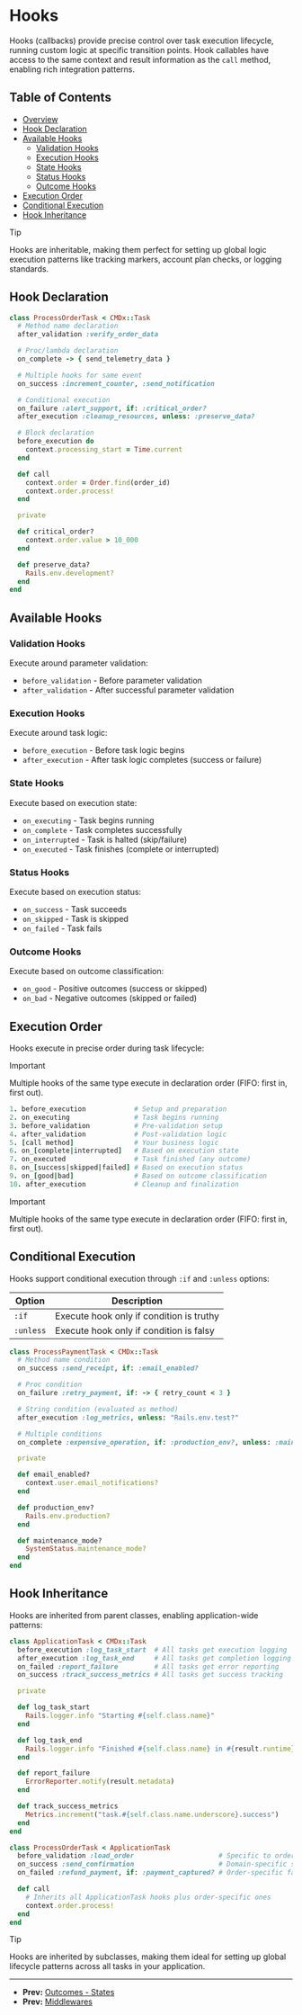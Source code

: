 # Hooks

Hooks (callbacks) provide precise control over task execution lifecycle, running custom logic at
specific transition points. Hook callables have access to the same context and result information
as the `call` method, enabling rich integration patterns.

## Table of Contents

- [Overview](#overview)
- [Hook Declaration](#hook-declaration)
- [Available Hooks](#available-hooks)
  - [Validation Hooks](#validation-hooks)
  - [Execution Hooks](#execution-hooks)
  - [State Hooks](#state-hooks)
  - [Status Hooks](#status-hooks)
  - [Outcome Hooks](#outcome-hooks)
- [Execution Order](#execution-order)
- [Conditional Execution](#conditional-execution)
- [Hook Inheritance](#hook-inheritance)

> [!TIP]
> Hooks are inheritable, making them perfect for setting up global logic execution patterns like tracking markers, account plan checks, or logging standards.

## Hook Declaration

```ruby
class ProcessOrderTask < CMDx::Task
  # Method name declaration
  after_validation :verify_order_data

  # Proc/lambda declaration
  on_complete -> { send_telemetry_data }

  # Multiple hooks for same event
  on_success :increment_counter, :send_notification

  # Conditional execution
  on_failure :alert_support, if: :critical_order?
  after_execution :cleanup_resources, unless: :preserve_data?

  # Block declaration
  before_execution do
    context.processing_start = Time.current
  end

  def call
    context.order = Order.find(order_id)
    context.order.process!
  end

  private

  def critical_order?
    context.order.value > 10_000
  end

  def preserve_data?
    Rails.env.development?
  end
end
```

## Available Hooks

### Validation Hooks

Execute around parameter validation:

- `before_validation` - Before parameter validation
- `after_validation` - After successful parameter validation

### Execution Hooks

Execute around task logic:

- `before_execution` - Before task logic begins
- `after_execution` - After task logic completes (success or failure)

### State Hooks

Execute based on execution state:

- `on_executing` - Task begins running
- `on_complete` - Task completes successfully
- `on_interrupted` - Task is halted (skip/failure)
- `on_executed` - Task finishes (complete or interrupted)

### Status Hooks

Execute based on execution status:

- `on_success` - Task succeeds
- `on_skipped` - Task is skipped
- `on_failed` - Task fails

### Outcome Hooks

Execute based on outcome classification:

- `on_good` - Positive outcomes (success or skipped)
- `on_bad` - Negative outcomes (skipped or failed)

## Execution Order

Hooks execute in precise order during task lifecycle:

> [!IMPORTANT]
> Multiple hooks of the same type execute in declaration order (FIFO: first in, first out).

```ruby
1. before_execution            # Setup and preparation
2. on_executing                # Task begins running
3. before_validation           # Pre-validation setup
4. after_validation            # Post-validation logic
5. [call method]               # Your business logic
6. on_[complete|interrupted]   # Based on execution state
7. on_executed                 # Task finished (any outcome)
8. on_[success|skipped|failed] # Based on execution status
9. on_[good|bad]               # Based on outcome classification
10. after_execution            # Cleanup and finalization
```

> [!IMPORTANT]
> Multiple hooks of the same type execute in declaration order (FIFO: first in, first out).

## Conditional Execution

Hooks support conditional execution through `:if` and `:unless` options:

| Option    | Description |
| --------- | ----------- |
| `:if`     | Execute hook only if condition is truthy |
| `:unless` | Execute hook only if condition is falsy |

```ruby
class ProcessPaymentTask < CMDx::Task
  # Method name condition
  on_success :send_receipt, if: :email_enabled?

  # Proc condition
  on_failure :retry_payment, if: -> { retry_count < 3 }

  # String condition (evaluated as method)
  after_execution :log_metrics, unless: "Rails.env.test?"

  # Multiple conditions
  on_complete :expensive_operation, if: :production_env?, unless: :maintenance_mode?

  private

  def email_enabled?
    context.user.email_notifications?
  end

  def production_env?
    Rails.env.production?
  end

  def maintenance_mode?
    SystemStatus.maintenance_mode?
  end
end
```

## Hook Inheritance

Hooks are inherited from parent classes, enabling application-wide patterns:

```ruby
class ApplicationTask < CMDx::Task
  before_execution :log_task_start  # All tasks get execution logging
  after_execution :log_task_end     # All tasks get completion logging
  on_failed :report_failure         # All tasks get error reporting
  on_success :track_success_metrics # All tasks get success tracking

  private

  def log_task_start
    Rails.logger.info "Starting #{self.class.name}"
  end

  def log_task_end
    Rails.logger.info "Finished #{self.class.name} in #{result.runtime}s"
  end

  def report_failure
    ErrorReporter.notify(result.metadata)
  end

  def track_success_metrics
    Metrics.increment("task.#{self.class.name.underscore}.success")
  end
end

class ProcessOrderTask < ApplicationTask
  before_validation :load_order                     # Specific to order processing
  on_success :send_confirmation                     # Domain-specific success action
  on_failed :refund_payment, if: :payment_captured? # Order-specific failure handling

  def call
    # Inherits all ApplicationTask hooks plus order-specific ones
    context.order.process!
  end
end
```

> [!TIP]
> Hooks are inherited by subclasses, making them ideal for setting up global lifecycle patterns across all tasks in your application.

---

- **Prev:** [Outcomes - States](https://github.com/drexed/cmdx/blob/main/docs/outcomes/states.md)
- **Prev:** [Middlewares](https://github.com/drexed/cmdx/blob/main/docs/middlewares.md)
